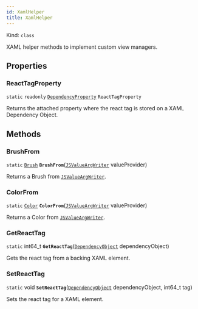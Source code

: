 ```yaml
---
id: XamlHelper
title: XamlHelper
---
```


Kind: `class`



XAML helper methods to implement custom view managers.

## Properties
### ReactTagProperty
`static`   `readonly`  [`DependencyProperty`](https://docs.microsoft.com/uwp/api/Windows.UI.Xaml.DependencyProperty) `ReactTagProperty`

Returns the attached property where the react tag is stored on a XAML Dependency Object.



## Methods
### BrushFrom
`static` [`Brush`](https://docs.microsoft.com/uwp/api/Windows.UI.Xaml.Media.Brush) **`BrushFrom`**([`JSValueArgWriter`](JSValueArgWriter) valueProvider)

Returns a Brush from [`JSValueArgWriter`](JSValueArgWriter).



### ColorFrom
`static` [`Color`](https://docs.microsoft.com/uwp/api/Windows.UI.Color) **`ColorFrom`**([`JSValueArgWriter`](JSValueArgWriter) valueProvider)

Returns a Color from [`JSValueArgWriter`](JSValueArgWriter).



### GetReactTag
`static` int64_t **`GetReactTag`**([`DependencyObject`](https://docs.microsoft.com/uwp/api/Windows.UI.Xaml.DependencyObject) dependencyObject)

Gets the react tag from a backing XAML element.



### SetReactTag
`static` void **`SetReactTag`**([`DependencyObject`](https://docs.microsoft.com/uwp/api/Windows.UI.Xaml.DependencyObject) dependencyObject, int64_t tag)

Sets the react tag for a XAML element.




